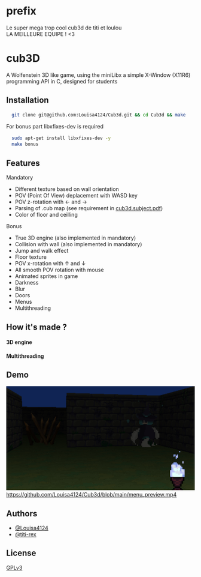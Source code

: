# prefix
Le super mega trop cool cub3d de titi et loulou <br>
LA MEILLEURE EQUIPE ! <3


# cub3D

A Wolfenstein 3D like game, using the miniLibx a simple X-Window (X11R6) programming API in C, designed for students



## Installation


```bash
  git clone git@github.com:Louisa4124/Cub3d.git && cd Cub3d && make
```

For bonus part libxfixes-dev is required
```bash
  sudo apt-get install libxfixes-dev -y
  make bonus
```

    
## Features

Mandatory 
- Different texture based on wall orientation
- POV (Point Of View) deplacement with WASD key
- POV z-rotation with ← and →
- Parsing of .cub map (see requirement in [cub3d.subject.pdf](https://www.github.com/Louisa4124/Cub3d/blob/main/cub3d.subject.pdf))
- Color of floor and ceilling


Bonus 
- True 3D engine (also implemented in mandatory)
- Collision with wall (also implemented in mandatory)
- Jump and walk effect
- Floor texture
- POV x-rotation with ↑ and ↓
- All smooth POV rotation with mouse
- Animated sprites in game
- Darkness
- Blur
- Doors
- Menus
- Multithreading


## How it's made ?
#### 3D engine


#### Multithreading

## Demo
![screenshot of the game](https://raw.githubusercontent.com/Louisa4124/Cub3d/master/screenshot0.png)
https://github.com/Louisa4124/Cub3d/blob/main/menu_preview.mp4



## Authors

- [@Louisa4124](https://www.github.com/Louisa4124)
- [@titi-rex](https://www.github.com/titi-rex)


## License

[GPLv3](https://www.gnu.org/licenses/gpl-3.0.html)

